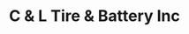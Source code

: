 ---
title: "C & L Tire & Battery Inc"
url: /bear-grass/c-und-l-tire-und-battery-inc/
shop: Autowerkstatt
---